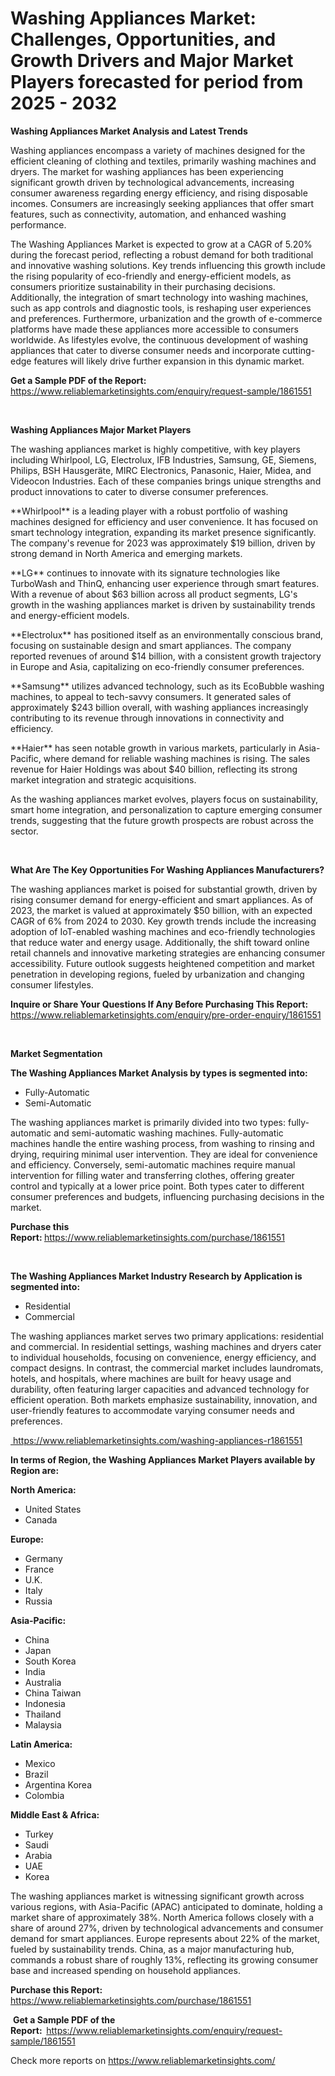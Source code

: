 <p><h1>Washing Appliances Market: Challenges, Opportunities, and Growth Drivers and Major Market Players forecasted for period from 2025 - 2032</h1></p><p><strong>Washing Appliances Market Analysis and Latest Trends</strong></p>
<p><p>Washing appliances encompass a variety of machines designed for the efficient cleaning of clothing and textiles, primarily washing machines and dryers. The market for washing appliances has been experiencing significant growth driven by technological advancements, increasing consumer awareness regarding energy efficiency, and rising disposable incomes. Consumers are increasingly seeking appliances that offer smart features, such as connectivity, automation, and enhanced washing performance.</p><p>The Washing Appliances Market is expected to grow at a CAGR of 5.20% during the forecast period, reflecting a robust demand for both traditional and innovative washing solutions. Key trends influencing this growth include the rising popularity of eco-friendly and energy-efficient models, as consumers prioritize sustainability in their purchasing decisions. Additionally, the integration of smart technology into washing machines, such as app controls and diagnostic tools, is reshaping user experiences and preferences. Furthermore, urbanization and the growth of e-commerce platforms have made these appliances more accessible to consumers worldwide. As lifestyles evolve, the continuous development of washing appliances that cater to diverse consumer needs and incorporate cutting-edge features will likely drive further expansion in this dynamic market.</p></p>
<p><strong>Get a Sample PDF of the Report:&nbsp;</strong> <a href="https://www.reliablemarketinsights.com/enquiry/request-sample/1861551?utm_campaign=2116&utm_medium=2&utm_source=Github&utm_content=ia&utm_term=16022025&utm_id=washing-appliances">https://www.reliablemarketinsights.com/enquiry/request-sample/1861551</a></p>
<p>&nbsp;</p>
<p><strong>Washing Appliances Major Market Players</strong></p>
<p><p>The washing appliances market is highly competitive, with key players including Whirlpool, LG, Electrolux, IFB Industries, Samsung, GE, Siemens, Philips, BSH Hausgeräte, MIRC Electronics, Panasonic, Haier, Midea, and Videocon Industries. Each of these companies brings unique strengths and product innovations to cater to diverse consumer preferences.</p><p>**Whirlpool** is a leading player with a robust portfolio of washing machines designed for efficiency and user convenience. It has focused on smart technology integration, expanding its market presence significantly. The company's revenue for 2023 was approximately $19 billion, driven by strong demand in North America and emerging markets.</p><p>**LG** continues to innovate with its signature technologies like TurboWash and ThinQ, enhancing user experience through smart features. With a revenue of about $63 billion across all product segments, LG's growth in the washing appliances market is driven by sustainability trends and energy-efficient models.</p><p>**Electrolux** has positioned itself as an environmentally conscious brand, focusing on sustainable design and smart appliances. The company reported revenues of around $14 billion, with a consistent growth trajectory in Europe and Asia, capitalizing on eco-friendly consumer preferences.</p><p>**Samsung** utilizes advanced technology, such as its EcoBubble washing machines, to appeal to tech-savvy consumers. It generated sales of approximately $243 billion overall, with washing appliances increasingly contributing to its revenue through innovations in connectivity and efficiency.</p><p>**Haier** has seen notable growth in various markets, particularly in Asia-Pacific, where demand for reliable washing machines is rising. The sales revenue for Haier Holdings was about $40 billion, reflecting its strong market integration and strategic acquisitions.</p><p>As the washing appliances market evolves, players focus on sustainability, smart home integration, and personalization to capture emerging consumer trends, suggesting that the future growth prospects are robust across the sector.</p></p>
<p>&nbsp;</p>
<p><strong>What Are The Key Opportunities For Washing Appliances Manufacturers?</strong></p>
<p><p>The washing appliances market is poised for substantial growth, driven by rising consumer demand for energy-efficient and smart appliances. As of 2023, the market is valued at approximately $50 billion, with an expected CAGR of 6% from 2024 to 2030. Key growth trends include the increasing adoption of IoT-enabled washing machines and eco-friendly technologies that reduce water and energy usage. Additionally, the shift toward online retail channels and innovative marketing strategies are enhancing consumer accessibility. Future outlook suggests heightened competition and market penetration in developing regions, fueled by urbanization and changing consumer lifestyles.</p></p>
<p><strong>Inquire or Share Your Questions If Any Before Purchasing This Report:</strong> <a href="https://www.reliablemarketinsights.com/enquiry/pre-order-enquiry/1861551?utm_campaign=2116&utm_medium=2&utm_source=Github&utm_content=ia&utm_term=16022025&utm_id=washing-appliances">https://www.reliablemarketinsights.com/enquiry/pre-order-enquiry/1861551</a></p>
<p>&nbsp;</p>
<p><strong>Market Segmentation</strong></p>
<p><strong>The Washing Appliances Market Analysis by types is segmented into:</strong></p>
<p><ul><li>Fully-Automatic</li><li>Semi-Automatic</li></ul></p>
<p><p>The washing appliances market is primarily divided into two types: fully-automatic and semi-automatic washing machines. Fully-automatic machines handle the entire washing process, from washing to rinsing and drying, requiring minimal user intervention. They are ideal for convenience and efficiency. Conversely, semi-automatic machines require manual intervention for filling water and transferring clothes, offering greater control and typically at a lower price point. Both types cater to different consumer preferences and budgets, influencing purchasing decisions in the market.</p></p>
<p><strong>Purchase this Report:&nbsp;</strong><a href="https://www.reliablemarketinsights.com/purchase/1861551?utm_campaign=2116&utm_medium=2&utm_source=Github&utm_content=ia&utm_term=16022025&utm_id=washing-appliances">https://www.reliablemarketinsights.com/purchase/1861551</a></p>
<p>&nbsp;</p>
<p><strong>The Washing Appliances Market Industry Research by Application is segmented into:</strong></p>
<p><ul><li>Residential</li><li>Commercial</li></ul></p>
<p><p>The washing appliances market serves two primary applications: residential and commercial. In residential settings, washing machines and dryers cater to individual households, focusing on convenience, energy efficiency, and compact designs. In contrast, the commercial market includes laundromats, hotels, and hospitals, where machines are built for heavy usage and durability, often featuring larger capacities and advanced technology for efficient operation. Both markets emphasize sustainability, innovation, and user-friendly features to accommodate varying consumer needs and preferences.</p></p>
<p><a href="https://www.reliablemarketinsights.com/washing-appliances-r1861551?utm_campaign=2116&utm_medium=2&utm_source=Github&utm_content=ia&utm_term=16022025&utm_id=washing-appliances">&nbsp;https://www.reliablemarketinsights.com/washing-appliances-r1861551</a></p>
<p><strong>In terms of Region, the Washing Appliances Market Players available by Region are:</strong></p>
<p>
    <p> <strong> North America: </strong>
        <ul>
            <li>United States</li>
            <li>Canada</li>
        </ul>
        </p> 
    <p> <strong> Europe: </strong>
        <ul>
            <li>Germany</li>
            <li>France</li>
            <li>U.K.</li>
            <li>Italy</li>
            <li>Russia</li>
        </ul>
        </p> 
    <p> <strong> Asia-Pacific: </strong>
        <ul>
            <li>China</li>
            <li>Japan</li>
            <li>South Korea</li>
            <li>India</li>
            <li>Australia</li>
            <li>China Taiwan</li>
            <li>Indonesia</li>
            <li>Thailand</li>
            <li>Malaysia</li>
        </ul>
        </p> 
    <p> <strong> Latin America: </strong>
        <ul>
            <li>Mexico</li>
            <li>Brazil</li>
            <li>Argentina Korea</li>
            <li>Colombia</li>
        </ul>
        </p> 
    <p> <strong> Middle East & Africa: </strong>
        <ul>
            <li>Turkey</li>
            <li>Saudi</li>
            <li>Arabia</li>
            <li>UAE</li>
            <li>Korea</li>
        </ul>
    </p>
    </p>
<p><p>The washing appliances market is witnessing significant growth across various regions, with Asia-Pacific (APAC) anticipated to dominate, holding a market share of approximately 38%. North America follows closely with a share of around 27%, driven by technological advancements and consumer demand for smart appliances. Europe represents about 22% of the market, fueled by sustainability trends. China, as a major manufacturing hub, commands a robust share of roughly 13%, reflecting its growing consumer base and increased spending on household appliances.</p></p>
<p><strong>Purchase this Report: </strong><a href="https://www.reliablemarketinsights.com/purchase/1861551?utm_campaign=2116&utm_medium=2&utm_source=Github&utm_content=ia&utm_term=16022025&utm_id=washing-appliances">https://www.reliablemarketinsights.com/purchase/1861551</a></p>
<p>&nbsp;<strong>Get a Sample PDF of the Report:&nbsp;&nbsp;</strong><a href="https://www.reliablemarketinsights.com/enquiry/request-sample/1861551?utm_campaign=2116&utm_medium=2&utm_source=Github&utm_content=ia&utm_term=16022025&utm_id=washing-appliances">https://www.reliablemarketinsights.com/enquiry/request-sample/1861551</a></p>
<p><strong></strong></p>
<p>Check more reports on <a href="https://www.reliablemarketinsights.com/?utm_campaign=2116&utm_medium=2&utm_source=Github&utm_content=ia&utm_term=16022025&utm_id=washing-appliances">https://www.reliablemarketinsights.com/</a></p>